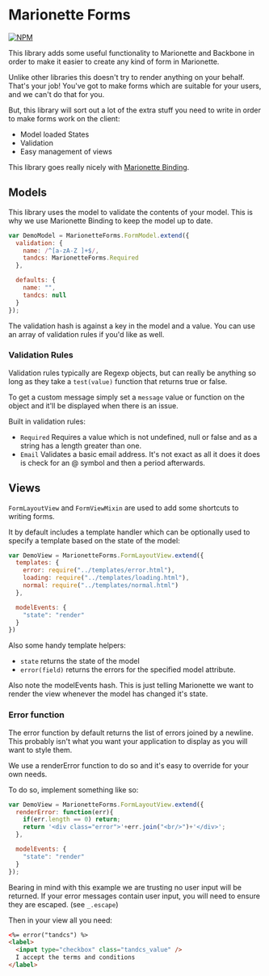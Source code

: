# Marionette Forms

[![NPM](https://nodei.co/npm/marionette.forms.png)](https://npmjs.org/package/marionette.forms)

This library adds some useful functionality to Marionette and Backbone in order
to make it easier to create any kind of form in Marionette.

Unlike other libraries this doesn't try to render anything on your behalf.
That's your job! You've got to make forms which are suitable for your users,
and we can't do that for you.

But, this library will sort out a lot of the extra stuff you need to write
in order to make forms work on the client:

* Model loaded States
* Validation
* Easy management of views

This library goes really nicely with [Marionette Binding](https://github.com/mypebble/marionette-binding).

## Models

This library uses the model to validate the contents of your model. This is
why we use Marionette Binding to keep the model up to date.

```js
var DemoModel = MarionetteForms.FormModel.extend({
  validation: {
    name: /^[a-zA-Z ]+$/,
    tandcs: MarionetteForms.Required
  },

  defaults: {
    name: "",
    tandcs: null
  }
});
```

The validation hash is against a key in the model and a value. You can use
an array of validation rules if you'd like as well.

### Validation Rules

Validation rules typically are Regexp objects, but can really be anything
so long as they take a `test(value)` function that returns true or false.

To get a custom message simply set a `message` value or function on the object
and it'll be displayed when there is an issue.

Built in validation rules:

* `Required` Requires a value which is not undefined, null or false and as a
  string has a length greater than one.
* `Email` Validates a basic email address. It's not exact as all it does it
  does is check for an @ symbol and then a period afterwards.

## Views

`FormLayoutView` and `FormViewMixin` are used to add some shortcuts to writing
forms.

It by default includes a template handler which can be optionally used to
specify a template based on the state of the model:

```js
var DemoView = MarionetteForms.FormLayoutView.extend({
  templates: {
    error: require("../templates/error.html"),
    loading: require("../templates/loading.html"),
    normal: require("../templates/normal.html")
  },

  modelEvents: {
    "state": "render"
  }
})
```

Also some handy template helpers:

* `state` returns the state of the model
* `error(field)` returns the errors for the specified model attribute.

Also note the modelEvents hash. This is just telling Marionette we want to
render the view whenever the model has changed it's state.

### Error function

The error function by default returns the list of errors joined by a newline.
This probably isn't what you want your application to display as you
will want to style them.

We use a renderError function to do so and it's easy to override for your
own needs.

To do so, implement something like so:

```js
var DemoView = MarionetteForms.FormLayoutView.extend({
  renderError: function(err){
    if(err.length == 0) return;
    return '<div class="error">'+err.join("<br/>")+'</div>';
  },

  modelEvents: {
    "state": "render"
  }
});
```

Bearing in mind with this example we are trusting no user input will be
returned. If your error messages contain user input, you will need to ensure
they are escaped. (see `_.escape`)

Then in your view all you need:

```html
<%= error("tandcs") %>
<label>
  <input type="checkbox" class="tandcs_value" />
  I accept the terms and conditions
</label>
```
